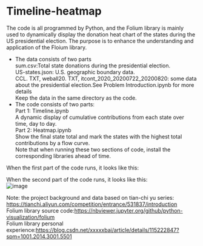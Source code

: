 # Timeline-heatmap
The code is all programmed by Python, and the Folium library is mainly used to dynamically display the donation heat chart of the states during the US presidential election. The purpose is to enhance the understanding and application of the Floium library.<br/>
- The data consists of two parts<br/>
  sum.csv:Total state donations during the presidential election.<br/>
  US-states.json: U.S. geographic boundary data.<br/>
  CCL. TXT, weball20. TXT, itcont_2020_20200722_20200820: some data about the presidential election.See Problem Introduction.ipynb for more details<br/>
  Keep the data in the same directory as the code.<br/>
- The code consists of two parts:<br/>
  Part 1: Timeline.ipynb<br/>
  A dynamic display of cumulative contributions from each state over time, day to day.<br/>
  Part 2: Heatmap.ipynb<br/>
  Show the final state total and mark the states with the highest total contributions by a flow curve.<br/>
Note that when running these two sections of code, install the corresponding libraries ahead of time.<br/>

When the first part of the code runs, it looks like this:<br/>

When the second part of the code runs, it looks like this:<br/>
![image](https://user-images.githubusercontent.com/81458165/114260879-063ddc80-9a0a-11eb-8db0-6ec79b239b82.png)





Note: the project background and data based on tian-chi yu series: https://tianchi.aliyun.com/competition/entrance/531837/introduction<br/>
Folium library source code:https://nbviewer.jupyter.org/github/python-visualization/folium<br/>
Folium library personal experience:https://blog.csdn.net/xxxxxbai/article/details/115222847?spm=1001.2014.3001.5501<br/>
